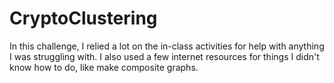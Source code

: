 # CryptoClustering

In this challenge, I relied a lot on the in-class activities for help with anything I was struggling with. I also used a few internet resources for things I didn't know how to do, like make composite graphs. 
